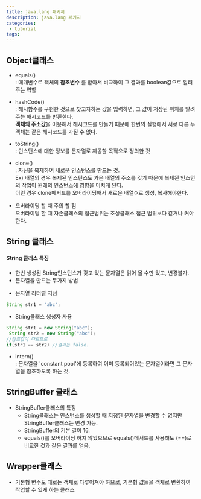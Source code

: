 ```yaml
---
title: java.lang 패키지
description: java.lang 패키지
categories:
 - tutorial
tags:
---
```



## Object클래스

* equals()  
: 매개변수로 객체의 **참조변수** 를 받아서 비교하여 그 결과를 boolean값으로 알려주는 역할

* hashCode()  
: 해시함수를 구현한 것으로 찾고자하는 값을 입력하면, 그 값이 저장된 위치를 알려주는 해시코드를 반환한다.  
**객체의 주소값**을 이용해서 해시코드를 만들기 때문에 한번의 실행에서 서로 다른 두 객체는 같은 해시코드를 가질 수 없다.


* toString()  
: 인스턴스에 대한 정보를 문자열로 제공할 목적으로 정의한 것

* clone()  
: 자신을 복제하여 새로운 인스턴스를 만드는 것.    
Ex) 배열의 경우 복제된 인스턴스도 가은 배열의 주소를 갖기 때문에 복제된 인스턴  의 작업이 원래의 인스턴스에 영향을 미치게 된다.  
 이런 경우 clone메서드를 오버라이딩해서 새로운 배열ㅇ르 생성, 복사해야한다.
- 오버라이딩 할 때 주의 할 점  
오버라이딩 할 때 자손클래스의 접근범위는 조상클래스 접근 범위보다 같거나 커야한다.  

## String 클래스

#### String 클래스 특징

* 한번 생성된 String인스턴스가 갖고 있는 문자열은 읽어 올 수만 있고, 변경불가.
* 문자열을 만드는 두가지 방법
 - 문자열 리터럴 지정  
 ```java
 String str1 = "abc";
 ```
 - String클래스 생성자 사용
 ```java
 String str1 = new String("abc");
  String str2 = new String("abc");
 //참조값이 다르므로
 if(str1 == str2) //결과는 false.
 ```
 * intern()  
 : 문자열을 'constant pool'에 등록하여 이미 등록되어있는 문자열이라면 그 문자열을 참조하도록 하는 것.

## StringBuffer 클래스  
 * StringBuffer클래스의 특징  
   - String클래스는 인스턴스를 생성할 때 지정된 문자열을 변경할 수 없지만 StringBuffer클래스는 변경 가능.
   - StringBuffer의 기본 길이 16.
   - equals()를 오버라이딩 하지 않았으므로 equals()메서드를 사용해도 (==)로 비교한 것과 같은 결과를 얻음.

## Wrapper클래스
* 기본형 변수도 때로는 객체로 다루어져야 하므로, 기본형 값들을 객체로 변환하여 작업할 수 있게 하는 클래스
